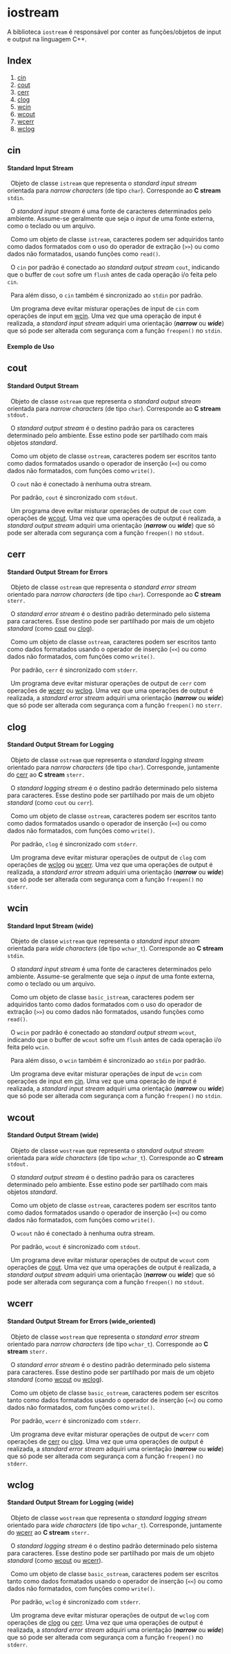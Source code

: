 # iostream

A biblioteca `iostream` é responsável por conter as funções/objetos de input e output na linguagem C++.

## Index

1. [cin](#cin)
2. [cout](#cout)
3. [cerr](#cerr)
4. [clog](#clog)
5. [wcin](#wcin)
6. [wcout](#wcout)
7. [wcerr](#wcerr)
8. [wclog](#wclog)

## cin

#### Standard Input Stream
&nbsp; Objeto de classe `istream` que representa o _standard input stream_ orientada para _narrow characters_ (de tipo `char`). Corresponde ao **C stream** `stdin`.

&nbsp; O _standard input stream_ é uma fonte de caracteres determinados pelo ambiente. Assume-se geralmente que seja o _input_ de uma fonte externa, como o teclado ou um arquivo.

&nbsp; Como um objeto de classe `istream`, caracteres podem ser adquiridos tanto como dados formatados com o uso do operador de extração (`>>`) ou como dados não formatados, usando funções como `read()`.

&nbsp; O `cin` por padrão é conectado ao _standard output stream_ `cout`, indicando que o buffer de `cout` sofre um `flush` antes de cada operação i/o feita pelo `cin`.

&nbsp; Para além disso, o `cin` também é sincronizado ao `stdin` por padrão.

&nbsp; Um programa deve evitar misturar operações de input de `cin` com operações de input em [wcin](#wcin). Uma vez que uma operação de input é realizada, a _standard input stream_ adquiri uma orientação (_**narrow**_ ou _**wide**_) que só pode ser alterada com segurança com a função `freopen()` no `stdin`.

#### Exemplo de Uso


## cout

#### Standard Output Stream
&nbsp; Objeto de classe `ostream` que representa o _standard output stream_ orientada para _narrow characters_  (de tipo `char`). Corresponde ao **C stream** `stdout.`

&nbsp; O _standard output stream_ é o destino padrão para os caracteres determinado pelo ambiente. Esse estino pode ser partilhado com mais objetos _standard_.

&nbsp; Como um objeto de classe `ostream`, caracteres podem ser escritos tanto como dados formatados usando o operador de inserção (`<<`) ou como dados não formatados, com funções como `write()`.

&nbsp; O `cout` não é conectado à nenhuma outra stream.

&nbsp; Por padrão, `cout` é sincronizado com `stdout`.

&nbsp; Um programa deve evitar misturar operações de output de `cout` com operações de [wcout](#wcout). Uma vez que uma operações de output é realizada, a _standard output stream_ adquiri uma orientação (_**narrow**_ ou _**wide**_) que só pode ser alterada com segurança com a função `freopen()` no `stdout`.

## cerr

#### Standard Output Stream for Errors
&nbsp; Objeto de classe `ostream` que representa o _standard error stream_ orientado para _narrow characters_ (de tipo `char`). Corresponde ao **C stream** `sterr.`

&nbsp; O _standard error stream_ é o destino padrão determinado pelo sistema para caracteres. Esse destino pode ser partilhado por mais de um objeto _standard_ (como [cout](#cout) ou [clog](#clog)).

&nbsp; Como um objeto de classe `ostream`, caracteres podem ser escritos tanto como dados formatados usando o operador de inserção (`<<`) ou como dados não formatados, com funções como `write()`.

&nbsp; Por padrão, `cerr` é sincronizado com `stderr`.

&nbsp; Um programa deve evitar misturar operações de output de `cerr` com operações de [wcerr](#wcerr) ou [wclog](#wclog). Uma vez que uma operações de output é realizada, a _standard error stream_ adquiri uma orientação (_**narrow**_ ou _**wide**_) que só pode ser alterada com segurança com a função `freopen()` no `sterr`.

## clog

#### Standard Output Stream for Logging
&nbsp; Objeto de classe `ostream` que representa o _standard logging stream_ orientado para _narrow characters_ (de tipo `char`). Corresponde, juntamente do [cerr](#cerr) ao **C stream** `sterr.`

&nbsp; O _standard logging stream_ é o destino padrão determinado pelo sistema para caracteres. Esse destino pode ser partilhado por mais de um objeto _standard_ (como `cout` ou `cerr`).

&nbsp; Como um objeto de classe `ostream`, caracteres podem ser escritos tanto como dados formatados usando o operador de inserção (`<<`) ou como dados não formatados, com funções como `write()`.

&nbsp; Por padrão, `clog` é sincronizado com `stderr`.

&nbsp; Um programa deve evitar misturar operações de output de `clog` com operações de [wclog](#wclog) ou [wcerr](#wcerr). Uma vez que uma operações de output é realizada, a _standard error stream_ adquiri uma orientação (_**narrow**_ ou _**wide**_) que só pode ser alterada com segurança com a função `freopen()` no `stderr`.

## wcin

#### Standard Input Stream (wide)
&nbsp; Objeto de classe `wistream` que representa o _standard input stream_ orientada para _wide characters_ (de tipo `wchar_t`). Corresponde ao **C stream** `stdin`.

&nbsp; O _standard input stream_ é uma fonte de caracteres determinados pelo ambiente. Assume-se geralmente que seja o _input_ de uma fonte externa, como o teclado ou um arquivo.

&nbsp; Como um objeto de classe `basic_istream`, caracteres podem ser adquiridos tanto como dados formatados com o uso do operador de extração (`>>`) ou como dados não formatados, usando funções como `read()`.

&nbsp; O `wcin` por padrão é conectado ao _standard output stream_ `wcout`, indicando que o buffer de `wcout` sofre um `flush` antes de cada operação i/o feita pelo `wcin`.

&nbsp; Para além disso, o `wcin` também é sincronizado ao `stdin` por padrão.

&nbsp; Um programa deve evitar misturar operações de input de `wcin` com operações de input em [cin](#cin). Uma vez que uma operação de input é realizada, a _standard input stream_ adquiri uma orientação (_**narrow**_ ou _**wide**_) que só pode ser alterada com segurança com a função `freopen()` no `stdin`.

## wcout
#### Standard Output Stream (wide)
&nbsp; Objeto de classe `wostream` que representa o _standard output stream_ orientada para _wide characters_  (de tipo `wchar_t`). Corresponde ao **C stream** `stdout.`

&nbsp; O _standard output stream_ é o destino padrão para os caracteres determinado pelo ambiente. Esse estino pode ser partilhado com mais objetos _standard_.

&nbsp; Como um objeto de classe `ostream`, caracteres podem ser escritos tanto como dados formatados usando o operador de inserção (`<<`) ou como dados não formatados, com funções como `write()`.

&nbsp; O `wcout` não é conectado à nenhuma outra stream.

&nbsp; Por padrão, `wcout` é sincronizado com `stdout`.

&nbsp; Um programa deve evitar misturar operações de output de `wcout` com operações de [cout](#cout). Uma vez que uma operações de output é realizada, a _standard output stream_ adquiri uma orientação (_**narrow**_ ou _**wide**_) que só pode ser alterada com segurança com a função `freopen()` no `stdout`.

## wcerr

#### Standard Output Stream for Errors (wide_oriented)
&nbsp; Objeto de classe `wostream` que representa o _standard error stream_ orientado para _narrow characters_ (de tipo `wchar_t`). Corresponde ao **C stream** `sterr.`

&nbsp; O _standard error stream_ é o destino padrão determinado pelo sistema para caracteres. Esse destino pode ser partilhado por mais de um objeto _standard_ (como [wcout](#wcout) ou [wclog](#wclog)).

&nbsp; Como um objeto de classe `basic_ostream`, caracteres podem ser escritos tanto como dados formatados usando o operador de inserção (`<<`) ou como dados não formatados, com funções como `write()`.

&nbsp; Por padrão, `wcerr` é sincronizado com `stderr`.

&nbsp; Um programa deve evitar misturar operações de output de `wcerr` com operações de [cerr](#cerr) ou [clog](#clog). Uma vez que uma operações de output é realizada, a _standard error stream_ adquiri uma orientação (_**narrow**_ ou _**wide**_) que só pode ser alterada com segurança com a função `freopen()` no `stderr`.

## wclog
#### Standard Output Stream for Logging (wide)
&nbsp; Objeto de classe `wostream` que representa o _standard logging stream_ orientado para _wide characters_ (de tipo `wchar_t`). Corresponde, juntamente do [wcerr](#wcerr) ao **C stream** `sterr.`

&nbsp; O _standard logging stream_ é o destino padrão determinado pelo sistema para caracteres. Esse destino pode ser partilhado por mais de um objeto _standard_ (como [wcout](#wcout) ou [wcerr](#wcerr)).

&nbsp; Como um objeto de classe `basic_ostream`, caracteres podem ser escritos tanto como dados formatados usando o operador de inserção (`<<`) ou como dados não formatados, com funções como `write()`.

&nbsp; Por padrão, `wclog` é sincronizado com `stderr`.

&nbsp; Um programa deve evitar misturar operações de output de `wclog` com operações de [clog](#clog) ou [cerr](#cerr). Uma vez que uma operações de output é realizada, a _standard error stream_ adquiri uma orientação (_**narrow**_ ou _**wide**_) que só pode ser alterada com segurança com a função `freopen()` no `stderr`.